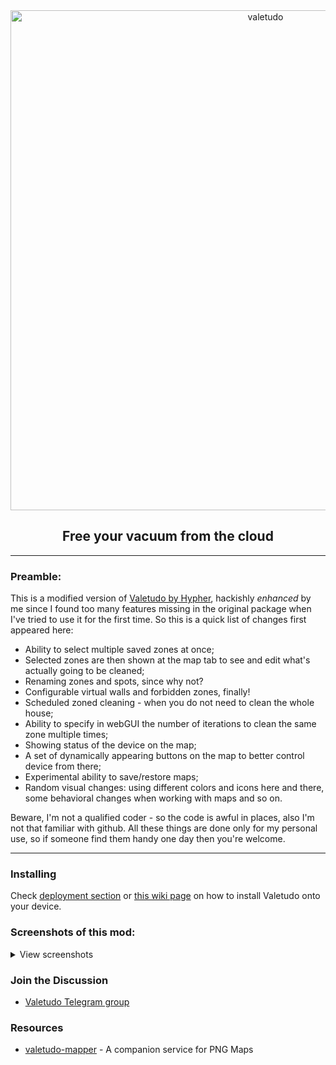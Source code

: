<div align="center">
    <img src="https://github.com/rand256/valetudo/blob/testing/assets/logo/valetudo_logo_with_name.svg" width="800" alt="valetudo">
    <p align="center"><h2>Free your vacuum from the cloud</h2></p>
</div>

----

### Preamble:

This is a modified version of [Valetudo by Hypher](https://github.com/Hypfer/Valetudo), hackishly _enhanced_ by me since I found too many features missing in the original package when I've tried to use it for the first time. So this is a quick list of changes first appeared here:

* Ability to select multiple saved zones at once;
* Selected zones are then shown at the map tab to see and edit what's actually going to be cleaned;
* Renaming zones and spots, since why not?
* Configurable virtual walls and forbidden zones, finally!
* Scheduled zoned cleaning - when you do not need to clean the whole house;
* Ability to specify in webGUI the number of iterations to clean the same zone multiple times;
* Showing status of the device on the map; 
* A set of dynamically appearing buttons on the map to better control device from there;
* Experimental ability to save/restore maps;
* Random visual changes: using different colors and icons here and there, some behavioral changes when working with maps and so on.

Beware, I'm not a qualified coder - so the code is awful in places, also I'm not that familiar with github. All these things are done only for my personal use, so if someone find them handy one day then you're welcome.

----

### Installing

Check [deployment section](/deployment) or [this wiki page](https://github.com/rand256/valetudo/wiki/Installation-process) on how to install Valetudo onto your device.

### Screenshots of this mod:

<details>
  <summary>View screenshots</summary>
  
![qscr1](https://user-images.githubusercontent.com/30267719/67139290-3bbf9a80-f257-11e9-85f1-698617d44a06.png)
![qscr2](https://user-images.githubusercontent.com/30267719/67139299-585bd280-f257-11e9-8688-7d684d90a3d5.png)
----
![qscr3](https://user-images.githubusercontent.com/30267719/67139303-67428500-f257-11e9-881e-72d71c077886.png)
![qscr4](https://user-images.githubusercontent.com/30267719/67139307-732e4700-f257-11e9-9f5a-5ba95288d82e.png)
----
![qscr5](https://user-images.githubusercontent.com/30267719/67139309-7cb7af00-f257-11e9-97e0-0d55f402022d.png)
![qscr6](https://user-images.githubusercontent.com/30267719/67139314-85a88080-f257-11e9-88cd-8d191c2193e0.png)
----
![qscr7](https://user-images.githubusercontent.com/30267719/67139321-98bb5080-f257-11e9-9060-a540ec89efa0.png)
![qscr8](https://user-images.githubusercontent.com/30267719/67139318-8f31e880-f257-11e9-9464-1c39682d6020.png)
  
</details>

### Join the Discussion
* [Valetudo Telegram group](https://t.me/joinchat/AR1z8xOGJQwkApTulyBx1w)

### Resources
* [valetudo-mapper](https://github.com/rand256/valetudo-mapper) - A companion service for PNG Maps
